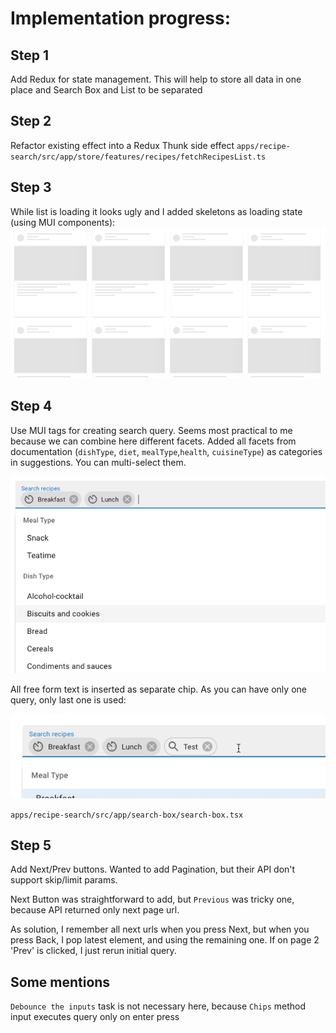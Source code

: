 # Implementation progress:

## Step 1

Add Redux for state management. This will help to store all data in one place and Search Box and List to be separated

## Step 2

Refactor existing effect into a Redux Thunk side effect `apps/recipe-search/src/app/store/features/recipes/fetchRecipesList.ts`

## Step 3

While list is loading it looks ugly and I added skeletons as loading state (using MUI components):
![Skeleton](assets/sk.png)

## Step 4

Use MUI tags for creating search query. Seems most practical to me because we can combine here different facets. Added all facets from documentation (`dishType`, `diet`, `mealType`,`health`, `cuisineType`) as categories in suggestions. You can multi-select them.

![](assets/sug.png)

All free form text is inserted as separate chip. As you can have only one query, only last one is used:

![](assets/another.gif)

`apps/recipe-search/src/app/search-box/search-box.tsx`

## Step 5

Add Next/Prev buttons. Wanted to add Pagination, but their API don't support skip/limit params.

Next Button was straightforward to add, but `Previous` was tricky one, because API returned only next page url.

As solution, I remember all next urls when you press Next, but when you press Back, I pop latest element, and using the remaining one. If on page 2 'Prev' is clicked, I just rerun initial query.

## Some mentions

`Debounce the inputs` task is not necessary here, because `Chips` method input executes query only on enter press
